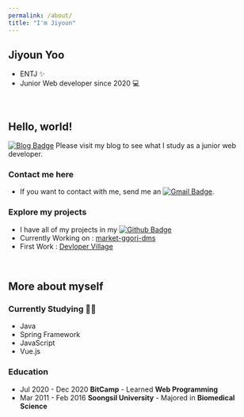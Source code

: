 ```yaml
---
permalink: /about/
title: "I'm Jiyoun"
---
```


## Jiyoun Yoo
- ENTJ ✨
- Junior Web developer since 2020 💻

<br>  

## Hello, world!
[![Blog Badge](http://img.shields.io/badge/-Blog-blue?style=flat-square&logo=0E9648&link=https://jiyoun-yoo.github.io/)](https://jiyoun-yoo.github.io/)  Please visit my blog to see what I study as a junior web developer.

### Contact me here
- If you want to contact with me, send me an [![Gmail Badge](https://img.shields.io/badge/Gmail-d14836?style=flat-square&logo=Gmail&logoColor=white&link=mailto:younny418@gmail.com)](mailto:younny418@gmail.com).

### Explore my projects
- I have all of my projects in my  [![Github Badge](https://img.shields.io/badge/-Github-black?style=flat-square&logo=0E9648&link=https://github.com/jiyoun-yoo/)](https://github.com/jiyoun-yoo)
- Currently Working on : [market-ggori-dms](https://github.com/Jiyoun-Yoo/market-ggori-dms)
- First Work : [Devloper Village](https://github.com/procompiler/developer-village)

<br>  

## More about myself
### Currently Studying ✍🏻
- Java
- Spring Framework
- JavaScript
- Vue.js


### Education
- Jul 2020 - Dec 2020 **BitCamp** - Learned **Web Programming**
- Mar 2011 - Feb 2016 **Soongsil University** - Majored in **Biomedical Science**  